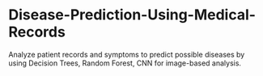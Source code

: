 # Disease-Prediction-Using-Medical-Records
Analyze patient records and symptoms to predict possible diseases by using Decision Trees, Random Forest, CNN for image-based analysis.  
